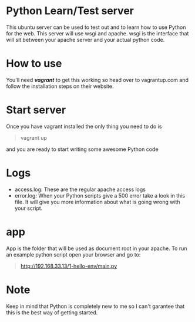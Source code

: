 # Python Learn/Test server

This ubuntu server can be used to test out and to learn how to use Python for the web.
This server will use wsgi and apache. wsgi is the interface that will sit between your apache server and your actual python code.

# How to use 

You'll need ***vagrant*** to get this working so head over to vagrantup.com
and follow the installation steps on their website.

# Start server

Once you have vagrant installed the only thing you need to do is 

>vagrant up

and you are ready to start writing some awesome Python code

# Logs

* access.log: These are the regular apache access logs
* error.log: When your Python scripts give a 500 error take a look in this file. It will give you more information about what is going wrong with your script.

# app

App is the folder that will be used as document root in your apache.
To run an example python script open your browser and go to:

>http://192.168.33.13/1-hello-env/main.py

# Note

Keep in mind that Python is completely new to me so I can't garantee that this is the best way of getting started.
